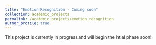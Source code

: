 ```yaml
---
title: "Emotion Recognition - Coming soon"
collection: academic_projects
permalink: /academic_projects/emotion_recognition
author_profile: true
---
```

This project is currently in progress and will begin the intial phase soon!


<!-- ---
title: "Emotion Recognition from a Sequence of 3D Facial Landmarks"
collection: academic_projects
permalink: /academic_projects/Emotion_Recognition
excerpt: 'This paper presents a novel classification framework for the detection of a subject's affective state'
date: 2023-03-01
paperurl: 'http://academicpages.github.io/files/EmotionRecognitionReport.pdf'
---
This paper presents a novel classification framework for the detection of a subject's affective state

[Download paper here](http://academicpages.github.io/files/EmotionRecognitionReport.pdf) -->

<!-- Recommended citation: Your Name, You. (2009). "Paper Title Number 1." <i>Journal 1</i>. 1(1). -->